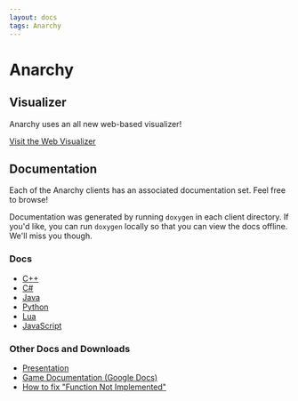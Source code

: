 ```yaml
---
layout: docs
tags: Anarchy
---
```


# Anarchy

## Visualizer

Anarchy uses an all new web-based visualizer!


<a href="http://vis.megaminerai.com" class="btn btn-info">
  Visit the Web Visualizer<i class="fa fa-eye"></i>
</a>

## Documentation

Each of the Anarchy clients has an associated documentation set. Feel
free to browse!

Documentation was generated by running ``doxygen`` in each client
directory. If you'd like, you can run ``doxygen`` locally so that you
can view the docs offline. We'll miss you though.

### Docs

* [C++](cpp/)
* [C#](cs/)
* [Java](java/)
* [Python](python/)
* [Lua](lua/LuaClient.html)
* [JavaScript](js/)

### Other Docs and Downloads

* [Presentation]()
* [Game Documentation (Google Docs)]()
* [How to fix "Function Not Implemented"](https://docs.google.com/document/d/1t9wFoAbLC1K6EFcS11qJ9GCuof9-7xSkRgXbwvMAqFU/pub)
